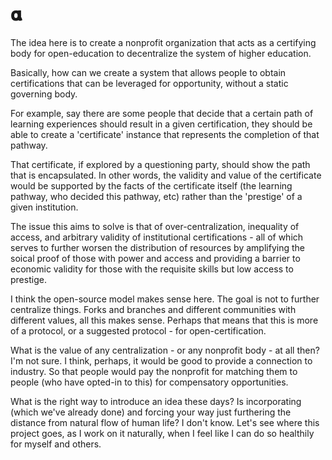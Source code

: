 # 𝛂

The idea here is to create a nonprofit organization that acts as a certifying body for open-education to decentralize the system of higher education.

Basically, how can we create a system that allows people to obtain certifications that can be leveraged for opportunity, without a static governing body.

For example, say there are some people that decide that a certain path of learning experiences should result in a given certification, they should be able to create a 'certificate' instance that represents the completion of that pathway.

That certificate, if explored by a questioning party, should show the path that is encapsulated. In other words, the validity and value of the certificate would be supported by the facts of the certificate itself (the learning pathway, who decided this pathway, etc) rather than the 'prestige' of a given institution.

The issue this aims to solve is that of over-centralization, inequality of access, and arbitrary validity of institutional certifications - all of which serves to further worsen the distribution of resources by amplifying the soical proof of those with power and access and providing a barrier to economic validity for those with the requisite skills but low access to prestige.

I think the open-source model makes sense here. The goal is not to further centralize things. Forks and branches and different communities with different values, all this makes sense. Perhaps that means that this is more of a protocol, or a suggested protocol - for open-certification.

What is the value of any centralization - or any nonprofit body - at all then? I'm not sure. I think, perhaps, it would be good to provide a connection to industry. So that people would pay the nonprofit for matching them to people (who have opted-in to this) for compensatory opportunities.

What is the right way to introduce an idea these days? Is incorporating (which we've already done) and forcing your way just furthering the distance from natural flow of human life? I don't know. Let's see where this project goes, as I work on it naturally, when I feel like I can do so healthily for myself and others.